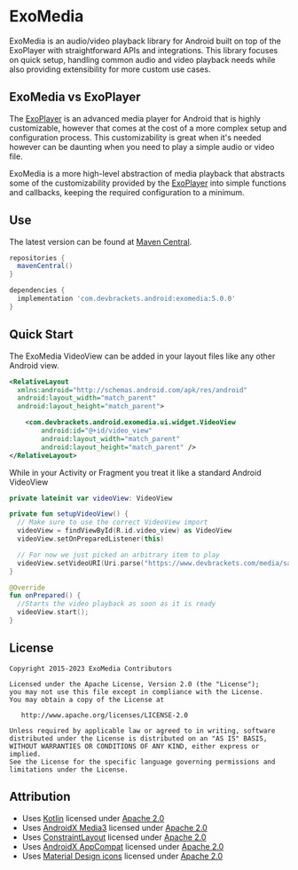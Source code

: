 ExoMedia
============
ExoMedia is an audio/video playback library for Android built on top of the ExoPlayer
with straightforward APIs and integrations. This library focuses on quick setup, handling 
common audio and video playback needs while also providing extensibility for more custom
use cases.

ExoMedia vs ExoPlayer
------
The [ExoPlayer][ExoPlayer] is an advanced media player for Android that is highly customizable,
however that comes at the cost of a more complex setup and configuration process. This customizability
is great when it's needed however can be daunting when you need to play a simple audio or video file.

ExoMedia is a more high-level abstraction of media playback that abstracts some of the customizability 
provided by the [ExoPlayer][ExoPlayer] into simple functions and callbacks, keeping the required 
configuration to a minimum. 


Use
-------
The latest version can be found at [Maven Central][MavenCentral].

```gradle
repositories {
  mavenCentral()
}

dependencies {
  implementation 'com.devbrackets.android:exomedia:5.0.0'
}
```


Quick Start
-------
The ExoMedia VideoView can be added in your layout files like any other Android view.

```xml
<RelativeLayout 
  xmlns:android="http://schemas.android.com/apk/res/android"
  android:layout_width="match_parent"
  android:layout_height="match_parent">

	<com.devbrackets.android.exomedia.ui.widget.VideoView
		android:id="@+id/video_view"
		android:layout_width="match_parent"
		android:layout_height="match_parent" />
</RelativeLayout>
```

While in your Activity or Fragment you treat it like a standard Android VideoView

```kotlin
private lateinit var videoView: VideoView

private fun setupVideoView() {
  // Make sure to use the correct VideoView import
  videoView = findViewById(R.id.video_view) as VideoView
  videoView.setOnPreparedListener(this)

  // For now we just picked an arbitrary item to play
  videoView.setVideoURI(Uri.parse("https://www.devbrackets.com/media/samples/video/big_buck_bunny.mp4"))
}

@Override
fun onPrepared() {
  //Starts the video playback as soon as it is ready
  videoView.start();
}
```


License
-------
    Copyright 2015-2023 ExoMedia Contributors

    Licensed under the Apache License, Version 2.0 (the "License");
    you may not use this file except in compliance with the License.
    You may obtain a copy of the License at

       http://www.apache.org/licenses/LICENSE-2.0

    Unless required by applicable law or agreed to in writing, software
    distributed under the License is distributed on an "AS IS" BASIS,
    WITHOUT WARRANTIES OR CONDITIONS OF ANY KIND, either express or implied.
    See the License for the specific language governing permissions and
    limitations under the License.


Attribution
-----------
* Uses [Kotlin](https://kotlinlang.org/) licensed under [Apache 2.0][Apache 2.0] 
* Uses [AndroidX Media3](https://developer.android.com/jetpack/androidx/releases/media3) licensed under [Apache 2.0][Apache 2.0]
* Uses [ConstraintLayout](https://developer.android.com/training/constraint-layout) licensed under [Apache 2.0][Apache 2.0]
* Uses [AndroidX AppCompat](https://developer.android.com/jetpack/androidx/releases/appcompat) licensed under [Apache 2.0][Apache 2.0]
* Uses [Material Design icons][Design Icons] licensed under [Apache 2.0][Apache 2.0]

 [Apache 2.0]: http://www.apache.org/licenses/LICENSE-2.0
 [CTS]: https://source.android.com/compatibility/cts/index.html
 [Design Icons]: https://github.com/google/material-design-icons
 [ExoPlayer]: https://github.com/androidx/media
 [MavenCentral]: https://s01.oss.sonatype.org/#nexus-search;quick~com.devbrackets.android.exomedia